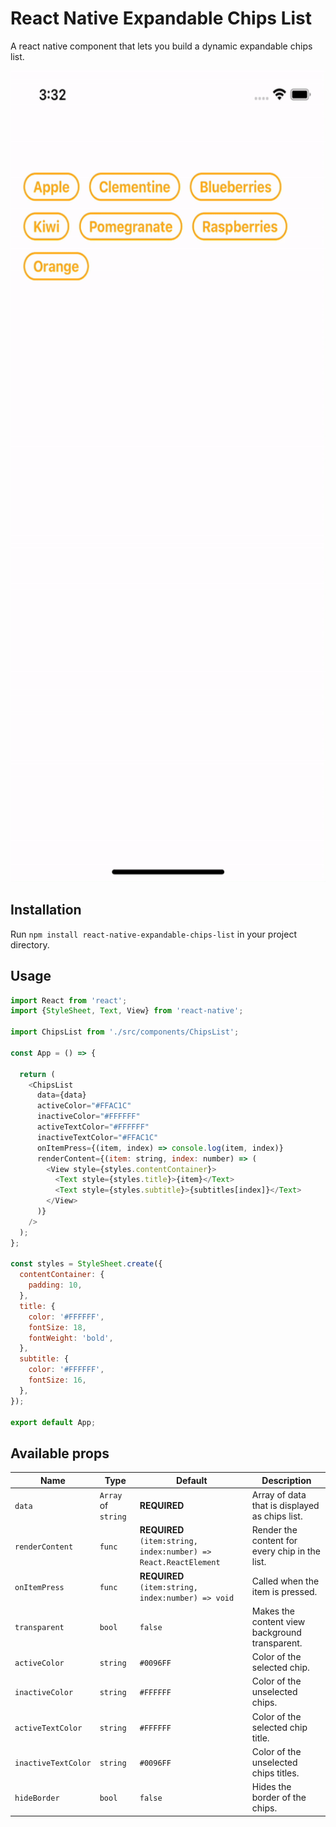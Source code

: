 
# React Native Expandable Chips List

A react native component that lets you build a dynamic expandable chips list.

<p align="center">
<img src="https://raw.githubusercontent.com/danielcocos/react-native-expandable-chips-list/main/demo.gif" width="600" height="1298">
</p>

## Installation
Run `npm install react-native-expandable-chips-list` in your project directory.

## Usage
```js
import React from 'react';
import {StyleSheet, Text, View} from 'react-native';

import ChipsList from './src/components/ChipsList';

const App = () => {

  return (
    <ChipsList
      data={data}
      activeColor="#FFAC1C"
      inactiveColor="#FFFFFF"
      activeTextColor="#FFFFFF"
      inactiveTextColor="#FFAC1C"
      onItemPress={(item, index) => console.log(item, index)}
      renderContent={(item: string, index: number) => (
        <View style={styles.contentContainer}>
          <Text style={styles.title}>{item}</Text>
          <Text style={styles.subtitle}>{subtitles[index]}</Text>
        </View>
      )}
    />
  );
};

const styles = StyleSheet.create({
  contentContainer: {
    padding: 10,
  },
  title: {
    color: '#FFFFFF',
    fontSize: 18,
    fontWeight: 'bold',
  },
  subtitle: {
    color: '#FFFFFF',
    fontSize: 16,
  },
});

export default App;

```

## Available props

| Name                | Type                | Default                                                           | Description                                    |
|---------------------|---------------------|-------------------------------------------------------------------|------------------------------------------------|
| `data`              | `Array` of `string` | **REQUIRED**                                                      | Array of data that is displayed as chips list. |
| `renderContent`     | `func`              | **REQUIRED**  `(item:string, index:number) => React.ReactElement` | Render the content for every chip in the list. |
| `onItemPress`       | `func`              | **REQUIRED** `(item:string, index:number) => void`                | Called when the item is pressed.               |
| `transparent`       | `bool`              | `false`                                                           | Makes the content view background transparent. |
| `activeColor`       | `string`            | `#0096FF`                                                         | Color of the selected chip.                    |
| `inactiveColor`     | `string`            | `#FFFFFF`                                                         | Color of the unselected chips.                 |
| `activeTextColor`   | `string`            | `#FFFFFF`                                                         | Color of the selected chip title.              |
| `inactiveTextColor` | `string`            | `#0096FF`                                                         | Color of the unselected chips titles.          |
| `hideBorder`        | `bool`              | `false`                                                           | Hides the border of the chips.                 |
